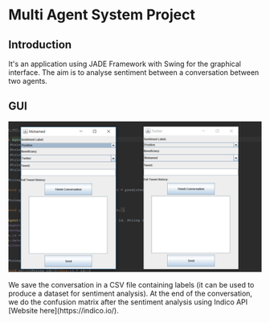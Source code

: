 # Multi Agent System Project
## Introduction
It's an application using JADE Framework with Swing for the graphical interface.
The aim is to analyse sentiment between a conversation between two agents.
## GUI
<p align="center"> 
<img src="https://github.com/mbenhamd/twitter-analysis-mas/blob/master/app-screenshot.png?raw=true">
</p>
We save the conversation in a CSV file containing labels (it can be used to produce a dataset for sentiment analysis).
At the end of the conversation, we do the confusion matrix after the sentiment analysis using Indico API [Website here](https://indico.io/).



